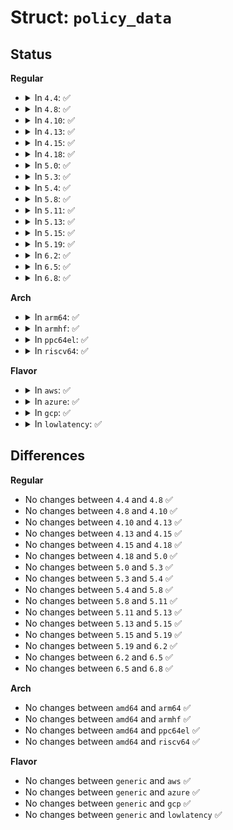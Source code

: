 # Struct: <code>policy_data</code>

## Status
<b>Regular</b>
<ul>
<li>
<details>
<summary>In <code>4.4</code>: ✅</summary>

```c
struct policy_data {
    struct policydb *p;
    void *fp;
};
```
</details>
</li>
<li>
<details>
<summary>In <code>4.8</code>: ✅</summary>

```c
struct policy_data {
    struct policydb *p;
    void *fp;
};
```
</details>
</li>
<li>
<details>
<summary>In <code>4.10</code>: ✅</summary>

```c
struct policy_data {
    struct policydb *p;
    void *fp;
};
```
</details>
</li>
<li>
<details>
<summary>In <code>4.13</code>: ✅</summary>

```c
struct policy_data {
    struct policydb *p;
    void *fp;
};
```
</details>
</li>
<li>
<details>
<summary>In <code>4.15</code>: ✅</summary>

```c
struct policy_data {
    struct policydb *p;
    void *fp;
};
```
</details>
</li>
<li>
<details>
<summary>In <code>4.18</code>: ✅</summary>

```c
struct policy_data {
    struct policydb *p;
    void *fp;
};
```
</details>
</li>
<li>
<details>
<summary>In <code>5.0</code>: ✅</summary>

```c
struct policy_data {
    struct policydb *p;
    void *fp;
};
```
</details>
</li>
<li>
<details>
<summary>In <code>5.3</code>: ✅</summary>

```c
struct policy_data {
    struct policydb *p;
    void *fp;
};
```
</details>
</li>
<li>
<details>
<summary>In <code>5.4</code>: ✅</summary>

```c
struct policy_data {
    struct policydb *p;
    void *fp;
};
```
</details>
</li>
<li>
<details>
<summary>In <code>5.8</code>: ✅</summary>

```c
struct policy_data {
    struct policydb *p;
    void *fp;
};
```
</details>
</li>
<li>
<details>
<summary>In <code>5.11</code>: ✅</summary>

```c
struct policy_data {
    struct policydb *p;
    void *fp;
};
```
</details>
</li>
<li>
<details>
<summary>In <code>5.13</code>: ✅</summary>

```c
struct policy_data {
    struct policydb *p;
    void *fp;
};
```
</details>
</li>
<li>
<details>
<summary>In <code>5.15</code>: ✅</summary>

```c
struct policy_data {
    struct policydb *p;
    void *fp;
};
```
</details>
</li>
<li>
<details>
<summary>In <code>5.19</code>: ✅</summary>

```c
struct policy_data {
    struct policydb *p;
    void *fp;
};
```
</details>
</li>
<li>
<details>
<summary>In <code>6.2</code>: ✅</summary>

```c
struct policy_data {
    struct policydb *p;
    void *fp;
};
```
</details>
</li>
<li>
<details>
<summary>In <code>6.5</code>: ✅</summary>

```c
struct policy_data {
    struct policydb *p;
    void *fp;
};
```
</details>
</li>
<li>
<details>
<summary>In <code>6.8</code>: ✅</summary>

```c
struct policy_data {
    struct policydb *p;
    void *fp;
};
```
</details>
</li>
</ul>
<b>Arch</b>
<ul>
<li>
<details>
<summary>In <code>arm64</code>: ✅</summary>

```c
struct policy_data {
    struct policydb *p;
    void *fp;
};
```
</details>
</li>
<li>
<details>
<summary>In <code>armhf</code>: ✅</summary>

```c
struct policy_data {
    struct policydb *p;
    void *fp;
};
```
</details>
</li>
<li>
<details>
<summary>In <code>ppc64el</code>: ✅</summary>

```c
struct policy_data {
    struct policydb *p;
    void *fp;
};
```
</details>
</li>
<li>
<details>
<summary>In <code>riscv64</code>: ✅</summary>

```c
struct policy_data {
    struct policydb *p;
    void *fp;
};
```
</details>
</li>
</ul>
<b>Flavor</b>
<ul>
<li>
<details>
<summary>In <code>aws</code>: ✅</summary>

```c
struct policy_data {
    struct policydb *p;
    void *fp;
};
```
</details>
</li>
<li>
<details>
<summary>In <code>azure</code>: ✅</summary>

```c
struct policy_data {
    struct policydb *p;
    void *fp;
};
```
</details>
</li>
<li>
<details>
<summary>In <code>gcp</code>: ✅</summary>

```c
struct policy_data {
    struct policydb *p;
    void *fp;
};
```
</details>
</li>
<li>
<details>
<summary>In <code>lowlatency</code>: ✅</summary>

```c
struct policy_data {
    struct policydb *p;
    void *fp;
};
```
</details>
</li>
</ul>

## Differences
<b>Regular</b>
<ul>
<li>
No changes between <code>4.4</code> and <code>4.8</code> ✅
</li>
<li>
No changes between <code>4.8</code> and <code>4.10</code> ✅
</li>
<li>
No changes between <code>4.10</code> and <code>4.13</code> ✅
</li>
<li>
No changes between <code>4.13</code> and <code>4.15</code> ✅
</li>
<li>
No changes between <code>4.15</code> and <code>4.18</code> ✅
</li>
<li>
No changes between <code>4.18</code> and <code>5.0</code> ✅
</li>
<li>
No changes between <code>5.0</code> and <code>5.3</code> ✅
</li>
<li>
No changes between <code>5.3</code> and <code>5.4</code> ✅
</li>
<li>
No changes between <code>5.4</code> and <code>5.8</code> ✅
</li>
<li>
No changes between <code>5.8</code> and <code>5.11</code> ✅
</li>
<li>
No changes between <code>5.11</code> and <code>5.13</code> ✅
</li>
<li>
No changes between <code>5.13</code> and <code>5.15</code> ✅
</li>
<li>
No changes between <code>5.15</code> and <code>5.19</code> ✅
</li>
<li>
No changes between <code>5.19</code> and <code>6.2</code> ✅
</li>
<li>
No changes between <code>6.2</code> and <code>6.5</code> ✅
</li>
<li>
No changes between <code>6.5</code> and <code>6.8</code> ✅
</li>
</ul>
<b>Arch</b>
<ul>
<li>
No changes between <code>amd64</code> and <code>arm64</code> ✅
</li>
<li>
No changes between <code>amd64</code> and <code>armhf</code> ✅
</li>
<li>
No changes between <code>amd64</code> and <code>ppc64el</code> ✅
</li>
<li>
No changes between <code>amd64</code> and <code>riscv64</code> ✅
</li>
</ul>
<b>Flavor</b>
<ul>
<li>
No changes between <code>generic</code> and <code>aws</code> ✅
</li>
<li>
No changes between <code>generic</code> and <code>azure</code> ✅
</li>
<li>
No changes between <code>generic</code> and <code>gcp</code> ✅
</li>
<li>
No changes between <code>generic</code> and <code>lowlatency</code> ✅
</li>
</ul>
